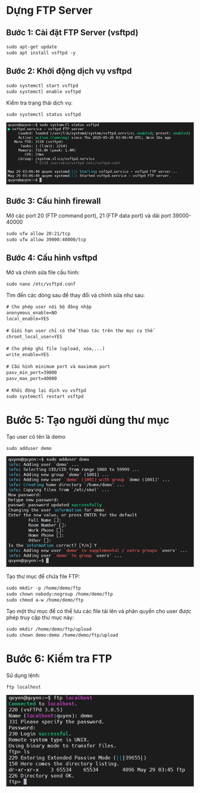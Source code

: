 # Dựng FTP Server

## Bước 1: Cài đặt FTP Server (vsftpd)

    sudo apt-get update
    sudo apt install vsftpd -y

## Bước 2: Khởi động dịch vụ vsftpd

    sudo systemctl start vsftpd
    sudo systemctl enable vsftpd

Kiểm tra trạng thái dịch vụ: 

    sudo systemctl status vsftpd

![anh4](/QuyenNV/8.FTP/images/anh4.png)

## Bước 3: Cấu hình firewall

Mở các port 20 (FTP command port), 21 (FTP data port) và dải port 39000-40000

    sudo ufw allow 20:21/tcp
    sudo ufw allow 39000:40000/tcp

## Bước 4: Cấu hình vsftpd

Mở và chỉnh sửa file cấu hình:

    sudo nano /etc/vsftpd.conf

Tìm đến các dòng sau để thay đổi và chỉnh sửa như sau:

    # Cho phép user nội bộ đăng nhập
    anonymous_enable=NO
    local_enable=YES

    # Giới hạn user chỉ có thể thao tác trên thư mục cụ thể
    chroot_local_user=YES

    # Cho phép ghi file (upload, xóa,...)
    write_enable=YES 

    # Cấu hình minimum port và maximum port           
    pasv_min_port=39000
    pasv_max_port=40000

    # Khởi động lại dịch vụ vsftpd
    sudo systemctl restart vsftpd

# Bước 5: Tạo người dùng thư mục

Tạo user có tên là demo

    sudo adduser demo

![anh5](/QuyenNV/8.FTP/images/anh5.png)

Tạo thư mục để chứa file FTP:

    sudo mkdir -p /home/demo/ftp
    sudo chown nobody:nogroup /home/demo/ftp
    sudo chmod a-w /home/demo/ftp

Tạo một thư mục để có thể lưu các file tải lên và phân quyền cho user được phép truy cập thư mục này:

    sudo mkdir /home/demo/ftp/upload
    sudo chown demo:demo /home/demo/ftp/upload

# Bước 6: Kiểm tra FTP

Sử dụng lệnh: 

    ftp localhost

![anh6](/QuyenNV/8.FTP/images/anh6.png)